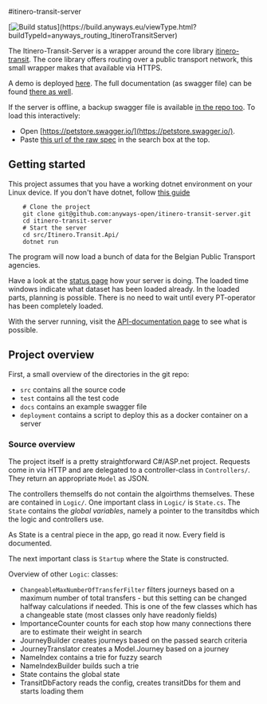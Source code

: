  #itinero-transit-server

[![Build status](https://build.anyways.eu/app/rest/builds/buildType:(id:anyways_routing_ItineroTransitServer)/statusIcon)](https://build.anyways.eu/viewType.html?buildTypeId=anyways_routing_ItineroTransitServer)  

The Itinero-Transit-Server is a wrapper around the core library [itinero-transit](https://github.com/openplannerteam/itinero-transit). The core library offers routing over a public transport network, this small wrapper makes that available via HTTPS.

A demo is deployed [here](https://routing.anyways.eu/transit/index.html).
The full documentation (as swagger file) can be found [there as well](http://routing.anyways.eu/transitapi/swagger/index.html).

If the server is offline, a backup swagger file is available [in the repo too](docs/swagger.json). To load this interactively:

- Open [https://petstore.swagger.io/](https://petstore.swagger.io/).
- Paste [this url of the raw spec](https://raw.githubusercontent.com/anyways-open/itinero-transit-server/master/docs/swagger.json) in the search box at the top.

## Getting started

This project assumes that you have a working dotnet environment on your Linux device. If you don't have dotnet, follow [this guide](https://docs.microsoft.com/en-us/dotnet/core/linux-prerequisites?tabs=netcore2x)

        # Clone the project
        git clone git@github.com:anyways-open/itinero-transit-server.git
        cd itinero-transit-server
        # Start the server
        cd src/Itinero.Transit.Api/
        dotnet run

The program will now load a bunch of data for the Belgian Public Transport agencies.

Have a look at the [status page](http://localhost:5000/status) how your server is doing. The loaded time windows indicate what dataset has been loaded already. In the loaded parts, planning is possible. There is no need to wait until every PT-operator has been completely loaded.

With the server running, visit the [API-documentation page](http://127.0.0.1:5000/swagger/index.html) to see what is possible.

## Project overview

First, a small overview of the directories in the git repo:

- `src` contains all the source code
- `test` contains all the test code
- `docs` contains an example swagger file
- `deployment` contains a script to deploy this as a docker container on a server

### Source overview

The project itself is a pretty straightforward C#/ASP.net project. Requests come in via HTTP and are delegated to a controller-class in `Controllers/`. They return an appropriate `Model` as JSON.

The controllers themselfs do not contain the algoirthms themselves. These are contained in `Logic/`. One important class in `Logic/` is `State.cs`. The `State` contains the _global variables_, namely a pointer to the transitdbs which the logic and controllers use.

As State is a central piece in the app, go read it now. Every field is documented.

The next important class is `Startup` where the State is constructed.

Overview of other `Logic`: classes:

- `ChangeableMaxNumberOfTransferFilter` filters journeys based on a maximum number of total transfers - but this setting can be changed halfway calculations if needed. This is one of the few classes which has a changeable state (most classes only have readonly fields)
- ImportanceCounter counts for each stop how many connections there are to estimate their weight in search
- JourneyBuilder creates journeys based on the passed search criteria
- JourneyTranslator creates a Model.Journey based on a journey
- NameIndex contains a trie for fuzzy search
- NameIndexBuilder builds such a trie
- State contains the global state
- TransitDbFactory reads the config, creates transitDbs for them and starts loading them

